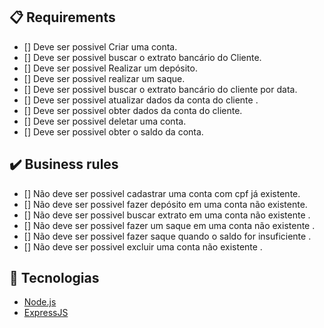 ## :clipboard: Requirements

- [] Deve ser possivel Criar uma conta.
- [] Deve ser possivel buscar o extrato bancário do Cliente.
- [] Deve ser possivel Realizar um depósito.
- [] Deve ser possivel realizar um saque.
- [] Deve ser possivel buscar o extrato bancário do cliente por data.
- [] Deve ser possivel atualizar dados da conta do cliente .
- [] Deve ser possivel obter dados da conta do cliente.
- [] Deve ser possivel deletar uma conta.
- [] Deve ser possivel obter o saldo da conta.

## :heavy_check_mark: Business rules

- [] Não deve ser possivel cadastrar uma conta com cpf já existente.
- [] Não deve ser possivel fazer depósito em uma conta não existente.
- [] Não deve ser possivel buscar extrato em uma conta não existente .
- [] Não deve ser possivel fazer um saque em uma conta não existente .
- [] Não deve ser possivel fazer saque quando o saldo for insuficiente .
- [] Não deve ser possivel excluir uma conta não existente .

## :rocket: Tecnologias

- [Node.js](https://nodejs.org/en/)
- [ExpressJS](https://expressjs.com/pt-br/)
